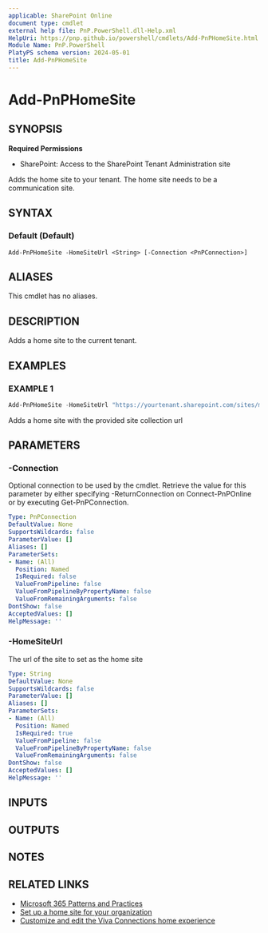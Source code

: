 ```yaml
---
applicable: SharePoint Online
document type: cmdlet
external help file: PnP.PowerShell.dll-Help.xml
HelpUri: https://pnp.github.io/powershell/cmdlets/Add-PnPHomeSite.html
Module Name: PnP.PowerShell
PlatyPS schema version: 2024-05-01
title: Add-PnPHomeSite
---
```


# Add-PnPHomeSite

## SYNOPSIS

**Required Permissions**

* SharePoint: Access to the SharePoint Tenant Administration site

Adds the home site to your tenant. The home site needs to be a communication site.

## SYNTAX

### Default (Default)

```
Add-PnPHomeSite -HomeSiteUrl <String> [-Connection <PnPConnection>]
```

## ALIASES

This cmdlet has no aliases.

## DESCRIPTION

Adds a home site to the current tenant.

## EXAMPLES

### EXAMPLE 1

```powershell
Add-PnPHomeSite -HomeSiteUrl "https://yourtenant.sharepoint.com/sites/myhome"
```

Adds a home site with the provided site collection url

## PARAMETERS

### -Connection

Optional connection to be used by the cmdlet. Retrieve the value for this parameter by either specifying -ReturnConnection on Connect-PnPOnline or by executing Get-PnPConnection.

```yaml
Type: PnPConnection
DefaultValue: None
SupportsWildcards: false
ParameterValue: []
Aliases: []
ParameterSets:
- Name: (All)
  Position: Named
  IsRequired: false
  ValueFromPipeline: false
  ValueFromPipelineByPropertyName: false
  ValueFromRemainingArguments: false
DontShow: false
AcceptedValues: []
HelpMessage: ''
```

### -HomeSiteUrl

The url of the site to set as the home site

```yaml
Type: String
DefaultValue: None
SupportsWildcards: false
ParameterValue: []
Aliases: []
ParameterSets:
- Name: (All)
  Position: Named
  IsRequired: true
  ValueFromPipeline: false
  ValueFromPipelineByPropertyName: false
  ValueFromRemainingArguments: false
DontShow: false
AcceptedValues: []
HelpMessage: ''
```

## INPUTS

## OUTPUTS

## NOTES

## RELATED LINKS

- [Microsoft 365 Patterns and Practices](https://aka.ms/m365pnp)
- [Set up a home site for your organization](https://learn.microsoft.com/sharepoint/home-site)
- [Customize and edit the Viva Connections home experience](https://learn.microsoft.com/en-us/viva/connections/edit-viva-home)
